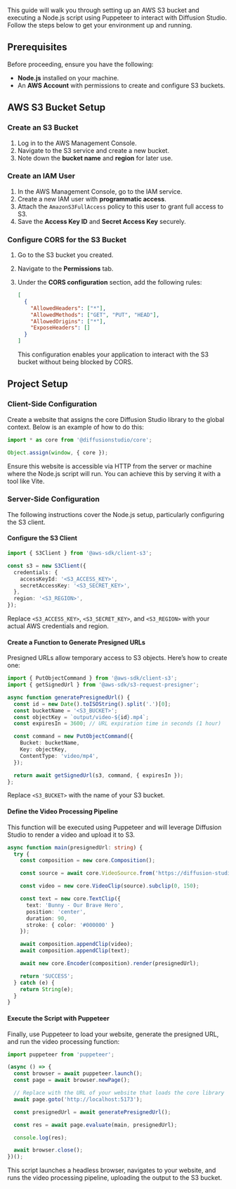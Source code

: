 This guide will walk you through setting up an AWS S3 bucket and executing a Node.js script using Puppeteer to interact with Diffusion Studio. Follow the steps below to get your environment up and running.

## Prerequisites

Before proceeding, ensure you have the following:

- **Node.js** installed on your machine.
- An **AWS Account** with permissions to create and configure S3 buckets.

## AWS S3 Bucket Setup

### Create an S3 Bucket

1. Log in to the AWS Management Console.
2. Navigate to the S3 service and create a new bucket.
3. Note down the **bucket name** and **region** for later use.

### Create an IAM User

1. In the AWS Management Console, go to the IAM service.
2. Create a new IAM user with **programmatic access**.
3. Attach the `AmazonS3FullAccess` policy to this user to grant full access to S3.
4. Save the **Access Key ID** and **Secret Access Key** securely.

### Configure CORS for the S3 Bucket

1. Go to the S3 bucket you created.
2. Navigate to the **Permissions** tab.
3. Under the **CORS configuration** section, add the following rules:

    ```json
    [
      {
        "AllowedHeaders": ["*"],
        "AllowedMethods": ["GET", "PUT", "HEAD"],
        "AllowedOrigins": ["*"],
        "ExposeHeaders": []
      }
    ]
    ```

    This configuration enables your application to interact with the S3 bucket without being blocked by CORS.

## Project Setup

### Client-Side Configuration

Create a website that assigns the core Diffusion Studio library to the global context. Below is an example of how to do this:

```typescript title="browser"
import * as core from '@diffusionstudio/core';

Object.assign(window, { core });
```

Ensure this website is accessible via HTTP from the server or machine where the Node.js script will run. You can achieve this by serving it with a tool like Vite.

### Server-Side Configuration

The following instructions cover the Node.js setup, particularly configuring the S3 client.

#### Configure the S3 Client

```typescript
import { S3Client } from '@aws-sdk/client-s3';

const s3 = new S3Client({
  credentials: {
    accessKeyId: '<S3_ACCESS_KEY>',
    secretAccessKey: '<S3_SECRET_KEY>',
  },
  region: '<S3_REGION>',
});
```

Replace `<S3_ACCESS_KEY>`, `<S3_SECRET_KEY>`, and `<S3_REGION>` with your actual AWS credentials and region.

#### Create a Function to Generate Presigned URLs

Presigned URLs allow temporary access to S3 objects. Here’s how to create one:

```typescript
import { PutObjectCommand } from '@aws-sdk/client-s3';
import { getSignedUrl } from '@aws-sdk/s3-request-presigner';

async function generatePresignedUrl() {
  const id = new Date().toISOString().split('.')[0];
  const bucketName = '<S3_BUCKET>';
  const objectKey = `output/video-${id}.mp4`;
  const expiresIn = 3600; // URL expiration time in seconds (1 hour)

  const command = new PutObjectCommand({
    Bucket: bucketName,
    Key: objectKey,
    ContentType: 'video/mp4',
  });

  return await getSignedUrl(s3, command, { expiresIn });
};
```

Replace `<S3_BUCKET>` with the name of your S3 bucket.

#### Define the Video Processing Pipeline

This function will be executed using Puppeteer and will leverage Diffusion Studio to render a video and upload it to S3.

```typescript
async function main(presignedUrl: string) {
  try {
    const composition = new core.Composition();

    const source = await core.VideoSource.from('https://diffusion-studio-public.s3.eu-central-1.amazonaws.com/videos/big_buck_bunny_1080p_30fps.mp4');

    const video = new core.VideoClip(source).subclip(0, 150);

    const text = new core.TextClip({
      text: 'Bunny - Our Brave Hero',
      position: 'center',
      duration: 90,
      stroke: { color: '#000000' }
    });

    await composition.appendClip(video);
    await composition.appendClip(text);

    await new core.Encoder(composition).render(presignedUrl);

    return 'SUCCESS';
  } catch (e) {
    return String(e);
  }
}
```

#### Execute the Script with Puppeteer

Finally, use Puppeteer to load your website, generate the presigned URL, and run the video processing function:

```typescript
import puppeteer from 'puppeteer';

(async () => {
  const browser = await puppeteer.launch();
  const page = await browser.newPage();

  // Replace with the URL of your website that loads the core library
  await page.goto('http://localhost:5173');

  const presignedUrl = await generatePresignedUrl();

  const res = await page.evaluate(main, presignedUrl);

  console.log(res);

  await browser.close();
})();
```

This script launches a headless browser, navigates to your website, and runs the video processing pipeline, uploading the output to the S3 bucket.
